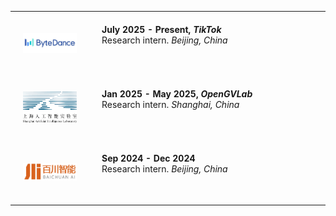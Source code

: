 <!-- _includes/intern.md
<!-- <h2 style="margin-top: 40px;">Industry Experience</h2> -->

<!-- <table width="100%" cellspacing="20">
  <tr>
    <td width="25%" align="center" valign="top">
      <img src="../img/SHailab.png" alt="Shanghai AI Laboratory" style="max-height: 60px;">
    </td>
    <td valign="top">
      <p><strong>Jan 2025 - May, <em>OpenGVLab</em></strong><br>
      Researcher (intern). <em>Shanghai, China</em></p>
    </td>
  </tr>
  <tr>
    <td width="25%" align="center" valign="top">
      <img src="../img/baichuan.png" alt="Baichuan AI" style="max-height: 60px;">
    </td>
    <td valign="top">
      <p><strong>Sep 2024 - Dec 2024, <em>Multimodal Learning</em></strong><br>
      Research intern. <em>Beijing, China</em></p>
    </td>
  </tr>
  <!-- <tr>
    <td width="25%" align="center" valign="top">
      <img src="../img/bytedance.png" alt="ByteDance" style="max-height: 60px;">
    </td>
    <td valign="top">
      <p><strong>Jul 2017 - May 2018, <em>Recommend System</em></strong><br>
      Research intern. <em>Beijing, China</em></p>
    </td>
  </tr> -->
<!-- </table> --> 

<table width="100%" cellspacing="0" cellpadding="10" style="border-collapse: collapse;">
  <tr>
    <td width="25%" align="center" valign="top" style="padding: 20px;">
      <img src="../img/bytedance.png" alt="Bytedance" style="height: 60px; object-fit: contain;">
    </td>
    <td valign="top" style="padding: 20px;">
      <p style="margin: 0;"><strong>July 2025 - Present, <em>TikTok</em></strong></p>
      <p style="margin: 0;">Research intern. <em>Beijing, China</em></p>
    </td>
  </tr>
  <tr>
    <td width="25%" align="center" valign="top" style="padding: 20px;">
      <img src="../img/SHailab.png" alt="Shanghai AI Laboratory" style="height: 60px; object-fit: contain;">
    </td>
    <td valign="top" style="padding: 20px;">
      <p style="margin: 0;"><strong>Jan 2025 - May 2025, <em>OpenGVLab</em></strong></p>
      <p style="margin: 0;">Research intern. <em>Shanghai, China</em></p>
    </td>
  </tr>
  <tr>
    <td width="25%" align="center" valign="top" style="padding: 20px;">
      <img src="../img/baichuan.png" alt="Baichuan AI" style="height: 60px; object-fit: contain;">
    </td>
    <td valign="top" style="padding: 20px;">
      <p style="margin: 0;"><strong>Sep 2024 - Dec 2024 </strong></p>
      <p style="margin: 0;">Research intern. <em>Beijing, China</em></p>
    </td>
  </tr>
</table>